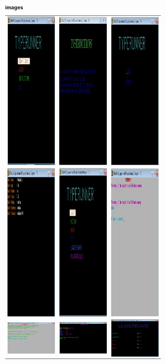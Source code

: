 ### images

<table>
  <tr>
    <td><img src="1.jpeg" width=270 height=480></td>
    <td><img src="2.jpeg" width=270 height=480></td>
    <td><img src="3.jpeg" width=270 height=480></td>
  </tr>
  <tr>
    <td><img src="4.jpeg" width=270 height=480></td>
    <td><img src="5.jpeg" width=270 height=480></td>
    <td><img src="6.jpeg" width=270 height=480></td>
  </tr>
  <tr>
    <td><img src="7.jpeg"></td>
    <td><img src="8.jpeg" ></td>
    <td><img src="9.jpeg" ></td>
  </tr>
 </table>
